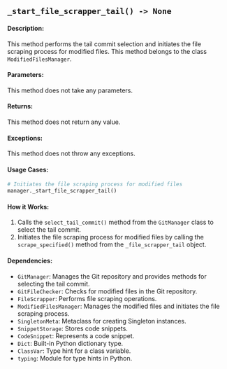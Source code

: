 ## `_start_file_scrapper_tail() -> None`

#### Description:
This method performs the tail commit selection and initiates the file scraping process for modified files. This method belongs to the class `ModifiedFilesManager`.

#### Parameters:
This method does not take any parameters.

#### Returns:
This method does not return any value.

#### Exceptions:
This method does not throw any exceptions.

#### Usage Cases:

```python
# Initiates the file scraping process for modified files
manager._start_file_scrapper_tail()
```

#### How it Works:
1. Calls the `select_tail_commit()` method from the `GitManager` class to select the tail commit.
2. Initiates the file scraping process for modified files by calling the `scrape_specified()` method from the `_file_scrapper_tail` object.

#### Dependencies:
- `GitManager`: Manages the Git repository and provides methods for selecting the tail commit.
- `GitFileChecker`: Checks for modified files in the Git repository.
- `FileScrapper`: Performs file scraping operations.
- `ModifiedFilesManager`: Manages the modified files and initiates the file scraping process.
- `SingletonMeta`: Metaclass for creating Singleton instances.
- `SnippetStorage`: Stores code snippets.
- `CodeSnippet`: Represents a code snippet.
- `Dict`: Built-in Python dictionary type.
- `ClassVar`: Type hint for a class variable.
- `typing`: Module for type hints in Python.